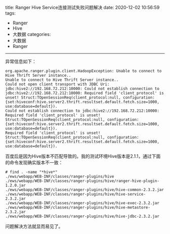 title: Ranger Hive Service连接测试失败问题解决
date: 2020-12-02 10:56:59
tags:
- Ranger
- Hive
- 大数据
categories:
- 大数据
- Ranger
---

异常信息如下：

	org.apache.ranger.plugin.client.HadoopException: Unable to connect to Hive Thrift Server instance..
	Unable to connect to Hive Thrift Server instance..
	Could not open client transport with JDBC Uri: jdbc:hive2://192.168.72.212:10000: Could not establish connection to jdbc:hive2://192.168.72.212:10000: Required field 'client_protocol' is unset! Struct:TOpenSessionReq(client_protocol:null, configuration:{set:hiveconf:hive.server2.thrift.resultset.default.fetch.size=1000, use:database=default}).
	Could not establish connection to jdbc:hive2://192.168.72.212:10000: Required field 'client_protocol' is unset! Struct:TOpenSessionReq(client_protocol:null, configuration:{set:hiveconf:hive.server2.thrift.resultset.default.fetch.size=1000, use:database=default}).
	Required field 'client_protocol' is unset! Struct:TOpenSessionReq(client_protocol:null, configuration:{set:hiveconf:hive.server2.thrift.resultset.default.fetch.size=1000, use:database=default}). 

百度后是因为Hive版本不匹配导致的。我的测试环境Hive版本是2.1.1，通过下面的命令发现确实版本不一致：

	# find . -name "*hive*"
	./ews/webapp/WEB-INF/classes/ranger-plugins/hive
	./ews/webapp/WEB-INF/classes/ranger-plugins/hive/ranger-hive-plugin-1.2.0.jar
	./ews/webapp/WEB-INF/classes/ranger-plugins/hive/hive-common-2.3.2.jar
	./ews/webapp/WEB-INF/classes/ranger-plugins/hive/hive-service-2.3.2.jar
	./ews/webapp/WEB-INF/classes/ranger-plugins/hive/hive-exec-2.3.2.jar
	./ews/webapp/WEB-INF/classes/ranger-plugins/hive/hive-metastore-2.3.2.jar
	./ews/webapp/WEB-INF/classes/ranger-plugins/hive/hive-jdbc-2.3.2.jar
	
问题解决方法就显而易见了。